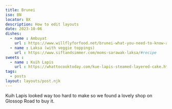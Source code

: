 ```yaml
---
title: Brunei
iso: BN
locator: BX
description: How to edit layouts
date: 2023-10-06
dishes:
  - name : Ambuyat
    url : https://www.willflyforfood.net/brunei-what-you-need-to-know-about-the-ambuyat-dish-of-brunei-recipe/
  - name : Laksa (with veggie toppings)
    url : https://www.siftandsimmer.com/moms-sarawak-laksa/#recipe
sweets :
  - name : Kuih Lapis
    url : https://whattocooktoday.com/kue-lapis-steamed-layered-cake.html
tags:
  - posts
layout: layouts/post.njk
---
```


Kuih Lapis looked way too hard to make so we found a lovely shop on Glossop Road to buy it.